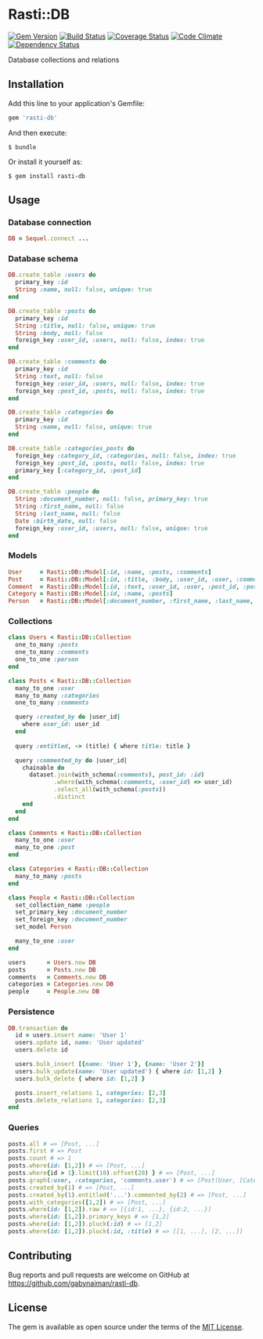 # Rasti::DB

[![Gem Version](https://badge.fury.io/rb/rasti-db.svg)](https://rubygems.org/gems/rasti-db)
[![Build Status](https://travis-ci.org/gabynaiman/rasti-db.svg?branch=master)](https://travis-ci.org/gabynaiman/rasti-db)
[![Coverage Status](https://coveralls.io/repos/github/gabynaiman/rasti-db/badge.svg?branch=master)](https://coveralls.io/github/gabynaiman/rasti-db?branch=master)
[![Code Climate](https://codeclimate.com/github/gabynaiman/rasti-db.svg)](https://codeclimate.com/github/gabynaiman/rasti-db)
[![Dependency Status](https://gemnasium.com/gabynaiman/rasti-db.svg)](https://gemnasium.com/gabynaiman/rasti-db)

Database collections and relations

## Installation

Add this line to your application's Gemfile:

```ruby
gem 'rasti-db'
```

And then execute:

    $ bundle

Or install it yourself as:

    $ gem install rasti-db

## Usage

### Database connection

```ruby
DB = Sequel.connect ...
```

### Database schema

```ruby
DB.create_table :users do
  primary_key :id
  String :name, null: false, unique: true
end

DB.create_table :posts do
  primary_key :id
  String :title, null: false, unique: true
  String :body, null: false
  foreign_key :user_id, :users, null: false, index: true
end

DB.create_table :comments do
  primary_key :id
  String :text, null: false
  foreign_key :user_id, :users, null: false, index: true
  foreign_key :post_id, :posts, null: false, index: true
end

DB.create_table :categories do
  primary_key :id
  String :name, null: false, unique: true
end

DB.create_table :categories_posts do
  foreign_key :category_id, :categories, null: false, index: true
  foreign_key :post_id, :posts, null: false, index: true
  primary_key [:category_id, :post_id]
end

DB.create_table :people do
  String :document_number, null: false, primary_key: true
  String :first_name, null: false
  String :last_name, null: false
  Date :birth_date, null: false
  foreign_key :user_id, :users, null: false, unique: true
end
```

### Models

```ruby
User     = Rasti::DB::Model[:id, :name, :posts, :comments]
Post     = Rasti::DB::Model[:id, :title, :body, :user_id, :user, :comments, :categories]
Comment  = Rasti::DB::Model[:id, :text, :user_id, :user, :post_id, :post]
Category = Rasti::DB::Model[:id, :name, :posts]
Person   = Rasti::DB::Model[:document_number, :first_name, :last_name, :birth_date, :user_id, :user]
```

### Collections

```ruby
class Users < Rasti::DB::Collection
  one_to_many :posts
  one_to_many :comments
  one_to_one :person
end

class Posts < Rasti::DB::Collection
  many_to_one :user
  many_to_many :categories
  one_to_many :comments

  query :created_by do |user_id| 
    where user_id: user_id
  end
  
  query :entitled, -> (title) { where title: title }

  query :commented_by do |user_id|
    chainable do
      dataset.join(with_schema(:comments), post_id: :id)
             .where(with_schema(:comments, :user_id) => user_id)
             .select_all(with_schema(:posts))
             .distinct
    end
  end
end

class Comments < Rasti::DB::Collection
  many_to_one :user
  many_to_one :post
end

class Categories < Rasti::DB::Collection
  many_to_many :posts
end

class People < Rasti::DB::Collection
  set_collection_name :people
  set_primary_key :document_number
  set_foreign_key :document_number
  set_model Person

  many_to_one :user
end

users      = Users.new DB
posts      = Posts.new DB
comments   = Comments.new DB
categories = Categories.new DB
people     = People.new DB
```

### Persistence

```ruby
DB.transaction do
  id = users.insert name: 'User 1'
  users.update id, name: 'User updated'
  users.delete id

  users.bulk_insert [{name: 'User 1'}, {name: 'User 2'}]
  users.bulk_update(name: 'User updated') { where id: [1,2] }
  users.bulk_delete { where id: [1,2] }

  posts.insert_relations 1, categories: [2,3]
  posts.delete_relations 1, categories: [2,3]
end
```

### Queries

```ruby
posts.all # => [Post, ...]
posts.first # => Post
posts.count # => 1
posts.where(id: [1,2]) # => [Post, ...]
posts.where{id > 1}.limit(10).offset(20) } # => [Post, ...]
posts.graph(:user, :categories, 'comments.user') # => [Post(User, [Categories, ...], [Comments(User)]), ...]
posts.created_by(1) # => [Post, ...]
posts.created_by(1).entitled('...').commented_by(2) # => [Post, ...]
posts.with_categories([1,2]) # => [Post, ...]
posts.where(id: [1,2]).raw # => [{id:1, ...}, {id:2, ...}]
posts.where(id: [1,2]).primary_keys # => [1,2]
posts.where(id: [1,2]).pluck(:id) # => [1,2]
posts.where(id: [1,2]).pluck(:id, :title) # => [[1, ...], [2, ...]]
```

## Contributing

Bug reports and pull requests are welcome on GitHub at https://github.com/gabynaiman/rasti-db.


## License

The gem is available as open source under the terms of the [MIT License](http://opensource.org/licenses/MIT).

